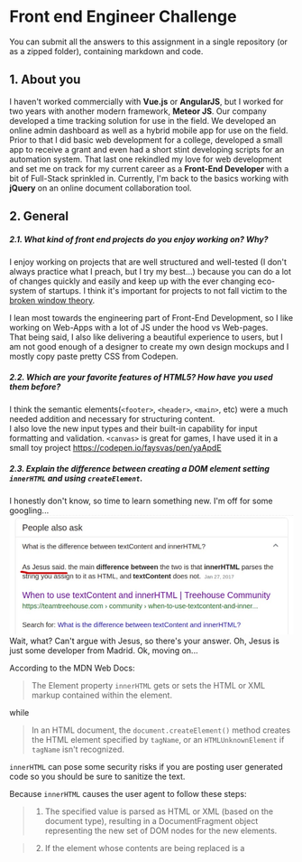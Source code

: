 # Front end Engineer Challenge

You can submit all the answers to this assignment in a single repository (or as a zipped folder), containing markdown and code.

## 1. About you

I haven't worked commercially with **Vue.js** or **AngularJS**, but I worked for two years with another modern framework, **Meteor JS**. Our company developed a time tracking solution for use in the field. We developed an online admin dashboard as well as a hybrid mobile app for use on the field.  
Prior to that I did basic web development for a college, developed a small app to receive a grant and even had a short stint developing scripts for an automation system. That last one rekindled my love for web development and set me on track for my current career as a **Front-End Developer** with a bit of Full-Stack sprinkled in.
Currently, I'm back to the basics working with **jQuery** on an online document collaboration tool.  

## 2. General

##### 2.1. What kind of front end projects do you enjoy working on? Why?

I enjoy working on projects that are well structured and well-tested (I don't always practice what I preach, but I try my best...) because you can do a lot of changes quickly and easily and keep up with the ever changing eco-system of startups. I think it's important for projects to not fall victim to the [broken window theory](https://en.wikipedia.org/wiki/Broken_windows_theory). 

I lean most towards the engineering part of Front-End Development, so I like working on Web-Apps with a lot of JS under the hood vs Web-pages.  
That being said, I also like delivering a beautiful experience to users, but I am not good enough of a designer to create my own design mockups and I mostly copy paste pretty CSS from Codepen.  

##### 2.2. Which are your favorite features of HTML5? How have you used them before?

I think the semantic elements(`<footer>`, `<header>`, `<main>`, etc) were a much needed addition and necessary for structuring content.  
I also love the new input types and their built-in capability for input formatting and validation.
`<canvas>` is great for games, I have used it in a small toy project https://codepen.io/faysvas/pen/yaApdE

##### 2.3. Explain the difference between creating a DOM element setting `innerHTML` and using `createElement`.

I honestly don't know, so time to learn something new. I'm off for some googling...
![JesusSays](./images/jesussays.jpg)
Wait, what? Can't argue with Jesus, so there's your answer.
Oh, Jesus is just some developer from Madrid. Ok, moving on...

According to the MDN Web Docs:

> The Element property `innerHTML` gets or sets the HTML or XML markup contained within the element.

while

> In an HTML document, the `document.createElement()` method creates the HTML element specified by `tagName`, or an `HTMLUnknownElement` if `tagName` isn't recognized.

`innerHTML` can pose some security risks if you are posting user generated code so you should be sure to sanitize the text.

Because `innerHTML` causes the user agent to follow these steps:

> 1. The specified value is parsed as HTML or XML (based on the document type), resulting in a DocumentFragment object representing the new set of DOM nodes for the new elements.

> 2. If the element whose contents are being replaced is a <template> element, then the <template> element's content attribute is replaced with the new DocumentFragment created in step 1.
> 3. For all other elements, the element's contents are replaced with the nodes in the new DocumentFragment.

It may be better to user `createElement` because it preserves existing references to DOM elements and event handlers when appending elements.
`createElement` may also be faster when adding a lot of elements, because the browser doesn't have to do all the steps described above.

##### 2.4. Compare two-way data binding vs one-way data flow.

- **One-way data flow** means that the model is the single source of truth and data flows from the model to the view(UI).
    When the UI is changed (ex. through user input), an event is triggered that notifies the model of the change, and the model decides if it will change the app's state.

- **Two-way data binding** means that the UI and model are connected and update each other automatically.

Two-way data binding might seem more convenient (and require less code), but that is probably only true for connected elements in small, self-contained components. Two-way data binding between multiple components may cause confusion and be more difficult to debug, especially in larger applications.  
If you have two-way data binding between numerous components in a large application, you can not be sure about the state in any given moment. Whereas with one-way data flow you just need to check your state object.

##### 2.5. Why is asynchronous programming important in JavaScript?

**JavaScript** is mainly used for highly reactive web apps that include a lot of user interaction and run on all sorts of devices. The web involves a lot of delay and waiting (especially when you have a slow connection). With asynchronous programming, script execution doesn't need to be blocked while you're waiting for something that takes a lot of time, like a server or user response.  
So asynchronous programming allows you, for example, to fetch and display one paragraph of content for your user to read while the rest of the content is loading.  
JavaScript is a synchronous, single-threaded language by default but various browser APIs provide us with the much needed asynchronicity.

## 3. Styling

Given the HTML file **front-end/q3/q3.html**, implement the styling so the page matches the image below.

![Styling](./front-end/q3/images/result.jpg 'Styling')

#### Bonus

-   Implement styling rules that consider different screen sizes.

**Notes:**

-   The footer should stick to the bottom when scrolling. - **DONE**
-   You can, and should, use a CSS pre-processor, such as SASS or LESS. - **DONE**

## 4. SPA

Using Vue.js or AngularJS, implement an SPA that gets information from a server (explained below) and has the following pages:

### Books list

Display all available books returned from the API. - **DONE**

-   Synopsis should be truncated at 200 characters. - **DONE**
-   Book's title and cover should link to the book's individual page. - **DONE**
-   Though the upvote functionality is not required, the upvote state should be represented. - **DONE**

![Books list](./front-end/q4/images/books-list.png 'Books list')

### Book page

Display a single book information, highlighting the cover and displaying the full synopsis. - **DONE**

![Book page](./front-end/q4/images/book.png 'Book page')

The upvote functionality is **not** required, the UI should only reflect if a book has been upvoted yet or not. - **DONE**
For this question, you **don't** have to replicate the example screens above, feel free to implement any design that you'd like.

**Important notes:**

-   Add test coverage as you see fit; - **DONE**
-   You may use TypeScript instead of plain JS; - **JUST USED JS**
-   Use a CSS pre-processor; - **DONE**
-   Your app must be responsible for all of it's dependencies and they should be installed via `yarn` or `npm install`. The app must run by using either `yarn start` or `npm start`. - **DONE**

#### Bonus

-   Implement text search on the books list (for title and synopsis) - Add filter on top - **DONE only for title**
-   Add pagination on the books list - Have a button where user picks how many books he wants to see
-   Add a comments section on the book page - Allow user to add comment but not save them anywhere when app closes

### Server

In order to solve this problem, a simple server is provided, which you should use to get the data.
Head into `front-end/q4/server` and install the server dependencies using:

```bash
yarn install
```

or

```bash
npm install
```

Run the server using:

```bash
yarn server
```

or

```bash
npm run server
```

The server should be running on port `3000`.

#### Available routes

#### http://localhost:3000/books

Returns a list of books, with their info.

#### http://localhost:3000/books/SLUG

Returns the book information for the given SLUG (404 otherwise).
